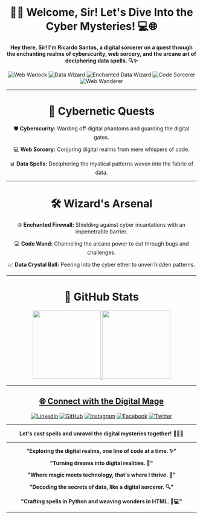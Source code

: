 <div align="center">

# 🧙‍♂️ Welcome, Sir! Let's Dive Into the Cyber Mysteries! 💻🌐

**Hey there, Sir! I'm Ricardo Santos, a digital sorcerer on a quest through the enchanting realms of cyberscurity, web sorcery, and the arcane art of deciphering data spells. 🔍✨**

![Web Warlock](https://img.shields.io/badge/Web%20Warlock-Master%20of%20Code-green?style=for-the-badge&logo=html5)
![Data Wizard](https://img.shields.io/badge/Data%20Wizard-Magician%20of%20Insights-purple?style=for-the-badge&logo=python)
![Enchanted Data Wizard](https://img.shields.io/badge/Enchanted%20Data%20Wizard-Magician%20of%20Insights-purple?style=for-the-badge&logo=python)
![Code Sorcerer](https://img.shields.io/badge/Code%20Sorcerer-Crafter%20of%20Digital%20Spells-blue?style=for-the-badge&logo=javascript)
![Web Wanderer](https://img.shields.io/badge/Web%20Wanderer-Explorer%20of%20Digital%20Realms-green?style=for-the-badge&logo=html5)


---

# 🚀 Cybernetic Quests

🛡️ **Cyberscurity:** Warding off digital phantoms and guarding the digital gates.

💻 **Web Sorcery:** Conjuring digital realms from mere whispers of code.

📊 **Data Spells:** Deciphering the mystical patterns woven into the fabric of data.

---

# 🛠️ Wizard's Arsenal

🌐 **Enchanted Firewall:** Shielding against cyber incantations with an impenetrable barrier.

💻 **Code Wand:** Channeling the arcane power to cut through bugs and challenges.

📈 **Data Crystal Ball:** Peering into the cyber ether to unveil hidden patterns.

---

# 🚀 GitHub Stats

<a href="https://github.com/TUR14CUS">
<img height=180em src="https://github-readme-stats.vercel.app/api/top-langs/?username=TUR14CUS&layout=compact&theme=dracula">
<img height=180em src="https://github-readme-stats.vercel.app/api?username=TUR14CUS&show_icons=true&theme=dracula">
    
---


## 🌐 Connect with the Digital Mage



[![LinkedIn](https://img.shields.io/badge/LinkedIn-Connect%20with%20Me-blue?style=for-the-badge&logo=linkedin)](https://www.linkedin.com/in/tur14cus/)
[![GitHub](https://img.shields.io/badge/GitHub-Follow%20Me-green?style=for-the-badge&logo=github)](https://github.com/TUR14CUS)
[![Instagram](https://img.shields.io/badge/Instagram-Follow%20Me-purple?style=for-the-badge&logo=instagram)](https://www.instagram.com/obaptista1143)
[![Facebook](https://img.shields.io/badge/Facebook-Follow%20Me-blue?style=for-the-badge&logo=facebook)](https://www.facebook.com/obaptista1143)
[![Twitter](https://img.shields.io/badge/Twitter-Follow%20Me-lightblue?style=for-the-badge&logo=twitter)](https://twitter.com/obaptista1143)

---

**Let's cast spells and unravel the digital mysteries together!** 🧙‍♂️🔮

---

**"Exploring the digital realms, one line of code at a time. ✨"**

**"Turning dreams into digital realities. 🌌"**

**"Where magic meets technology, that's where I thrive. 🚀"**

**"Decoding the secrets of data, like a digital sorcerer. 🔍"**

**"Crafting spells in Python and weaving wonders in HTML. 🐍💻"**

---
</div>

